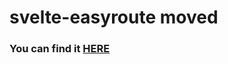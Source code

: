 # svelte-easyroute moved

### You can find it [HERE](https://github.com/easyroute-router/easyroute/tree/main/packages/svelte)
